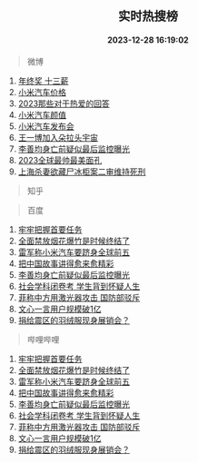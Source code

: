 <div align="center"><h2>实时热搜榜</h2><h4>2023-12-28 16:19:02</h4></div>

> 微博  

1. [年终奖 十三薪](https://s.weibo.com/weibo?q=%E5%B9%B4%E7%BB%88%E5%A5%96%20%E5%8D%81%E4%B8%89%E8%96%AA&t=31&band_rank=1&Refer=top)<br />
2. [小米汽车价格](https://s.weibo.com/weibo?q=%E5%B0%8F%E7%B1%B3%E6%B1%BD%E8%BD%A6%E4%BB%B7%E6%A0%BC&t=31&band_rank=2&Refer=top)<br />
3. [2023那些对于热爱的回答](https://s.weibo.com/weibo?q=%232023%E9%82%A3%E4%BA%9B%E5%AF%B9%E4%BA%8E%E7%83%AD%E7%88%B1%E7%9A%84%E5%9B%9E%E7%AD%94%23&t=31&band_rank=3&Refer=top)<br />
4. [小米汽车颜值](https://s.weibo.com/weibo?q=%E5%B0%8F%E7%B1%B3%E6%B1%BD%E8%BD%A6%E9%A2%9C%E5%80%BC&t=31&band_rank=4&Refer=top)<br />
5. [小米汽车发布会](https://s.weibo.com/weibo?q=%E5%B0%8F%E7%B1%B3%E6%B1%BD%E8%BD%A6%E5%8F%91%E5%B8%83%E4%BC%9A&t=31&band_rank=5&Refer=top)<br />
6. [王一博加入朵拉头宇宙](https://s.weibo.com/weibo?q=%23%E7%8E%8B%E4%B8%80%E5%8D%9A%E5%8A%A0%E5%85%A5%E6%9C%B5%E6%8B%89%E5%A4%B4%E5%AE%87%E5%AE%99%23&t=31&band_rank=6&Refer=top)<br />
7. [李善均身亡前疑似最后监控曝光](https://s.weibo.com/weibo?q=%23%E6%9D%8E%E5%96%84%E5%9D%87%E8%BA%AB%E4%BA%A1%E5%89%8D%E7%96%91%E4%BC%BC%E6%9C%80%E5%90%8E%E7%9B%91%E6%8E%A7%E6%9B%9D%E5%85%89%23&t=31&band_rank=7&Refer=top)<br />
8. [2023全球最帅最美面孔](https://s.weibo.com/weibo?q=%232023%E5%85%A8%E7%90%83%E6%9C%80%E5%B8%85%E6%9C%80%E7%BE%8E%E9%9D%A2%E5%AD%94%23&t=31&band_rank=8&Refer=top)<br />
9. [上海杀妻欲藏尸冰柜案二审维持死刑](https://s.weibo.com/weibo?q=%23%E4%B8%8A%E6%B5%B7%E6%9D%80%E5%A6%BB%E6%AC%B2%E8%97%8F%E5%B0%B8%E5%86%B0%E6%9F%9C%E6%A1%88%E4%BA%8C%E5%AE%A1%E7%BB%B4%E6%8C%81%E6%AD%BB%E5%88%91%23&t=31&band_rank=9&Refer=top)<br />

> 知乎  


> 百度  

1. [牢牢把握首要任务](https://www.baidu.com/s?wd=%E7%89%A2%E7%89%A2%E6%8A%8A%E6%8F%A1%E9%A6%96%E8%A6%81%E4%BB%BB%E5%8A%A1&sa=fyb_news&rsv_dl=fyb_news)<br />
2. [全面禁放烟花爆竹是时候终结了](https://www.baidu.com/s?wd=%E5%85%A8%E9%9D%A2%E7%A6%81%E6%94%BE%E7%83%9F%E8%8A%B1%E7%88%86%E7%AB%B9%E6%98%AF%E6%97%B6%E5%80%99%E7%BB%88%E7%BB%93%E4%BA%86&sa=fyb_news&rsv_dl=fyb_news)<br />
3. [雷军称小米汽车要跻身全球前五](https://www.baidu.com/s?wd=%E9%9B%B7%E5%86%9B%E7%A7%B0%E5%B0%8F%E7%B1%B3%E6%B1%BD%E8%BD%A6%E8%A6%81%E8%B7%BB%E8%BA%AB%E5%85%A8%E7%90%83%E5%89%8D%E4%BA%94&sa=fyb_news&rsv_dl=fyb_news)<br />
4. [把中国故事讲得愈来愈精彩](https://www.baidu.com/s?wd=%E6%8A%8A%E4%B8%AD%E5%9B%BD%E6%95%85%E4%BA%8B%E8%AE%B2%E5%BE%97%E6%84%88%E6%9D%A5%E6%84%88%E7%B2%BE%E5%BD%A9&sa=fyb_news&rsv_dl=fyb_news)<br />
5. [李善均身亡前疑似最后监控曝光](https://www.baidu.com/s?wd=%E6%9D%8E%E5%96%84%E5%9D%87%E8%BA%AB%E4%BA%A1%E5%89%8D%E7%96%91%E4%BC%BC%E6%9C%80%E5%90%8E%E7%9B%91%E6%8E%A7%E6%9B%9D%E5%85%89&sa=fyb_news&rsv_dl=fyb_news)<br />
6. [社会学科闭卷考 学生背到怀疑人生](https://www.baidu.com/s?wd=%E7%A4%BE%E4%BC%9A%E5%AD%A6%E7%A7%91%E9%97%AD%E5%8D%B7%E8%80%83+%E5%AD%A6%E7%94%9F%E8%83%8C%E5%88%B0%E6%80%80%E7%96%91%E4%BA%BA%E7%94%9F&sa=fyb_news&rsv_dl=fyb_news)<br />
7. [菲称中方用激光器攻击 国防部驳斥](https://www.baidu.com/s?wd=%E8%8F%B2%E7%A7%B0%E4%B8%AD%E6%96%B9%E7%94%A8%E6%BF%80%E5%85%89%E5%99%A8%E6%94%BB%E5%87%BB+%E5%9B%BD%E9%98%B2%E9%83%A8%E9%A9%B3%E6%96%A5&sa=fyb_news&rsv_dl=fyb_news)<br />
8. [文心一言用户规模破1亿](https://www.baidu.com/s?wd=%E6%96%87%E5%BF%83%E4%B8%80%E8%A8%80%E7%94%A8%E6%88%B7%E8%A7%84%E6%A8%A1%E7%A0%B41%E4%BA%BF&sa=fyb_news&rsv_dl=fyb_news)<br />
9. [捐给震区的羽绒服现身展销会？](https://www.baidu.com/s?wd=%E6%8D%90%E7%BB%99%E9%9C%87%E5%8C%BA%E7%9A%84%E7%BE%BD%E7%BB%92%E6%9C%8D%E7%8E%B0%E8%BA%AB%E5%B1%95%E9%94%80%E4%BC%9A%EF%BC%9F&sa=fyb_news&rsv_dl=fyb_news)<br />

> 哔哩哔哩  

1. [牢牢把握首要任务](https://www.baidu.com/s?wd=%E7%89%A2%E7%89%A2%E6%8A%8A%E6%8F%A1%E9%A6%96%E8%A6%81%E4%BB%BB%E5%8A%A1&sa=fyb_news&rsv_dl=fyb_news)<br />
2. [全面禁放烟花爆竹是时候终结了](https://www.baidu.com/s?wd=%E5%85%A8%E9%9D%A2%E7%A6%81%E6%94%BE%E7%83%9F%E8%8A%B1%E7%88%86%E7%AB%B9%E6%98%AF%E6%97%B6%E5%80%99%E7%BB%88%E7%BB%93%E4%BA%86&sa=fyb_news&rsv_dl=fyb_news)<br />
3. [雷军称小米汽车要跻身全球前五](https://www.baidu.com/s?wd=%E9%9B%B7%E5%86%9B%E7%A7%B0%E5%B0%8F%E7%B1%B3%E6%B1%BD%E8%BD%A6%E8%A6%81%E8%B7%BB%E8%BA%AB%E5%85%A8%E7%90%83%E5%89%8D%E4%BA%94&sa=fyb_news&rsv_dl=fyb_news)<br />
4. [把中国故事讲得愈来愈精彩](https://www.baidu.com/s?wd=%E6%8A%8A%E4%B8%AD%E5%9B%BD%E6%95%85%E4%BA%8B%E8%AE%B2%E5%BE%97%E6%84%88%E6%9D%A5%E6%84%88%E7%B2%BE%E5%BD%A9&sa=fyb_news&rsv_dl=fyb_news)<br />
5. [李善均身亡前疑似最后监控曝光](https://www.baidu.com/s?wd=%E6%9D%8E%E5%96%84%E5%9D%87%E8%BA%AB%E4%BA%A1%E5%89%8D%E7%96%91%E4%BC%BC%E6%9C%80%E5%90%8E%E7%9B%91%E6%8E%A7%E6%9B%9D%E5%85%89&sa=fyb_news&rsv_dl=fyb_news)<br />
6. [社会学科闭卷考 学生背到怀疑人生](https://www.baidu.com/s?wd=%E7%A4%BE%E4%BC%9A%E5%AD%A6%E7%A7%91%E9%97%AD%E5%8D%B7%E8%80%83+%E5%AD%A6%E7%94%9F%E8%83%8C%E5%88%B0%E6%80%80%E7%96%91%E4%BA%BA%E7%94%9F&sa=fyb_news&rsv_dl=fyb_news)<br />
7. [菲称中方用激光器攻击 国防部驳斥](https://www.baidu.com/s?wd=%E8%8F%B2%E7%A7%B0%E4%B8%AD%E6%96%B9%E7%94%A8%E6%BF%80%E5%85%89%E5%99%A8%E6%94%BB%E5%87%BB+%E5%9B%BD%E9%98%B2%E9%83%A8%E9%A9%B3%E6%96%A5&sa=fyb_news&rsv_dl=fyb_news)<br />
8. [文心一言用户规模破1亿](https://www.baidu.com/s?wd=%E6%96%87%E5%BF%83%E4%B8%80%E8%A8%80%E7%94%A8%E6%88%B7%E8%A7%84%E6%A8%A1%E7%A0%B41%E4%BA%BF&sa=fyb_news&rsv_dl=fyb_news)<br />
9. [捐给震区的羽绒服现身展销会？](https://www.baidu.com/s?wd=%E6%8D%90%E7%BB%99%E9%9C%87%E5%8C%BA%E7%9A%84%E7%BE%BD%E7%BB%92%E6%9C%8D%E7%8E%B0%E8%BA%AB%E5%B1%95%E9%94%80%E4%BC%9A%EF%BC%9F&sa=fyb_news&rsv_dl=fyb_news)<br />
